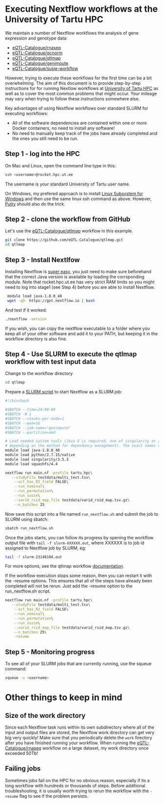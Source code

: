 # Executing Nextflow workflows at the University of Tartu HPC

We maintain a number of Nextflow workflows the analysis of gene expression and genotype data:
* [eQTL-Catalogue/rnaseq](https://github.com/eQTL-Catalogue/rnaseq)
* [eQTL-Catalogue/qcnorm](https://github.com/eQTL-Catalogue/qcnorm)
* [eQTL-Catalogue/qtlmap](https://github.com/eQTL-Catalogue/qtlmap)
* [eQTL-Catalogue/genimpute](https://github.com/eQTL-Catalogue/genimpute)
* [eQTL-Catalogue/susie-workflow](https://github.com/eQTL-Catalogue/susie-workflow)

However, trying to execute these workflows for the first time can be a bit overwhelming. The aim of this document is to provide step-by-step instructions for for running Nextlow workflows at [University of Tartu HPC](https://hpc.ut.ee/en/home/) as well as to cover the most common problems that might occur. Your mileage may vary when trying to follow these instructions somewhere else.

Key advantages of using Nextflow workflows over standard SLURM for executing workflows:
* All of the software dependencies are contained within one or more Docker containers, no need to install any software!
* No need to manually keep track of the jobs have already completed and the ones you still need to be run.

## Step 1 - log into the HPC

On Mac and Linux, open the command line type in this:
```bash
ssh <username>@rocket.hpc.ut.ee
```
The username is your standard University of Tartu user name.

On Windows, my prefered approach is to install [Linux Subsystem for Windows](https://docs.microsoft.com/en-us/windows/wsl/install-win10) and then use the same linux ssh command as above. However, [Putty](https://www.putty.org/) should also do the trick. 

## Step 2 - clone the workflow from GitHub

Let's use the [eQTL-Catalogue/qtlmap](https://github.com/eQTL-Catalogue/qtlmap) workflow in this example.

```bash
git clone https://github.com/eQTL-Catalogue/qtlmap.git
cd qtlmap
```

## Step 3 - Install Nextlfow

Installing Nextflow is [super easy](https://www.nextflow.io/docs/latest/getstarted.html), you just need to make sure beforehand that the correct Java version is available by loading the corrsponding module. Note that rocket.hpc.ut.ee has very strict RAM limits so you might need to log into stage1 (see Step 4) before you are able to install Nextflow.
  
```bash
 module load java-1.8.0_40
 wget -qO- https://get.nextflow.io | bash
```

And test if it worked:

```bash
./nextflow -version
```

If you wish, you can copy the nextflow executable to a folder where you keep all of your other software and add it to your PATH, but keeping it in the workflow directory is also fine.

## Step 4 - Use SLURM to execute the qtlmap workflow with test input data

Change to the workflow directory

```bash
cd qtlmap
```

Prepare a [SLURM script](https://docs.hpc.ut.ee/cluster/quickstart/) to start Nextflow as a SLURM job:

```bash
#!/bin/bash

#SBATCH --time=24:00:00
#SBATCH -N 1
#SBATCH --ntasks-per-node=1
#SBATCH --mem=5G
#SBATCH --job-name="genimpute"
#SBATCH --partition=amd

# Load needed system tools (Java 8 is required, one of singularity or anaconda - python 2.7 is needed,
# depending on the method for dependancy management). The exact names of tool modules might depend on HPC.
module load java-1.8.0_40
module load python/2.7.15/native
module load singularity/3.5.3
module load squashfs/4.4

nextflow run main.nf -profile tartu_hpc\
   --studyFile testdata/multi_test.tsv\
    --vcf_has_R2_field FALSE\
    --run_nominal\
    --run_permutation\
    --run_susie\
    --varid_rsid_map_file testdata/varid_rsid_map.tsv.gz\
    --n_batches 25
```

Now save this script into a file named `run_nextflow.sh` and submit the job to SLURM using sbatch:

```bash
sbatch run_nextflow.sh
```

Once the jobs starts, you can follow its progress by opening the workflow output file with `tail -f slurm-XXXXXX.out`, where XXXXXX is to job id assigned to Nextflow job by SLURM, eg:

```bash
tail -f slurm-23146184.out
```

For more options, see the qtlmap workflow [documentation](https://github.com/eQTL-Catalogue/qtlmap/blob/master/docs/usage.md).


If the workflow execution stops some reason, then you can restart it with the -resume options. This ensures that all of the steps have already been completed will not be rerun. Just add the -resume option to the run_nextflow.sh script.

```bash
nextflow run main.nf -profile tartu_hpc\
   --studyFile testdata/multi_test.tsv\
    --vcf_has_R2_field FALSE\
    --run_nominal\
    --run_permutation\
    --run_susie\
    --varid_rsid_map_file testdata/varid_rsid_map.tsv.gz\
    --n_batches 25\
    -resume
```

## Step 5 - Monitoring progress

To see all of your SLURM jobs that are currently running, use the squeue command:

```bash
squeue -u <username>
```

# Other things to keep in mind

## Size of the work directory
Since each Nextflow task runs within its own subdirectory where all of the input and output files are stored, the Nextflow work directory can get very big very quickly! Make sure that you periodically delete the `work` firectory after you have finished running your workflow. When running the [eQTL-Catalogue/rnaseq](https://github.com/eQTL-Catalogue/rnaseq) workflow on a large dataset, my work directory once exceeded 50Tb!

## Failing jobs
Sometimes jobs fail on the HPC for no obvious reason, especially if its a long workflow with hundreds or thousands of steps. Before additional troubleshooting, it is usually worth trying to rerun the workflow with the `-resume` flag to see if the problem persists. 







